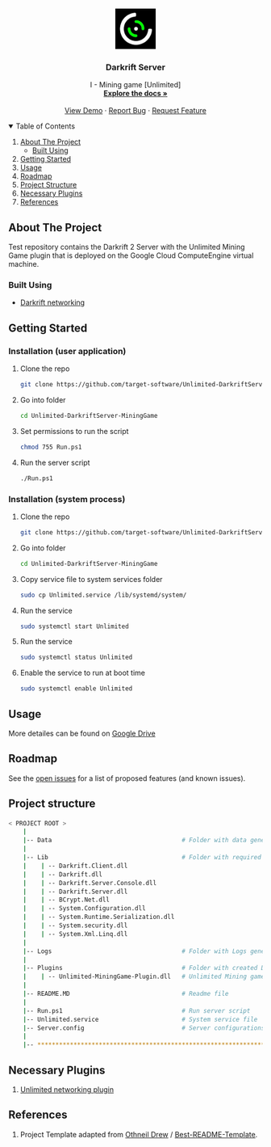<!-- PROJECT LOGO -->
<br />
<p align="center">
  <a href="https://github.com/target-software/Unlimited-DarkriftServer-MiningGame">
    <img src="Images/logo.png" alt="Logo" width="80" height="80">
  </a>

  <h3 align="center">Darkrift Server</h3>

  <p align="center">
    I - Mining game [Unlimited]
    <br />
    <a href="https://github.com/target-software/Unlimited-DarkriftServer-MiningGame"><strong>Explore the docs »</strong></a>
    <br />
    <br />
    <a href="https://github.com/target-software/Unlimited-DarkriftServer-MiningGame">View Demo</a>
    ·
    <a href="https://github.com/target-software/Unlimited-DarkriftServer-MiningGame/issues">Report Bug</a>
    ·
    <a href="https://github.com/target-software/Unlimited-DarkriftServer-MiningGame/issues">Request Feature</a>
  </p>
</p>


<!-- TABLE OF CONTENTS -->
<details open="open">
  <summary>Table of Contents</summary>
  <ol>
    <li>
      <a href="#about-the-project">About The Project</a>
      <ul>
        <li><a href="#built-with">Built Using</a></li>
      </ul>
    </li>
    <li>
      <a href="#getting-started">Getting Started</a>
    </li>
    <li><a href="#usage">Usage</a></li>
    <li><a href="#roadmap">Roadmap</a></li>
    <li><a href="#project-structure">Project Structure</a></li>
    <li><a href="#necessary-plugins">Necessary Plugins</a></li>
    <li><a href="#references">References</a></li>
  </ol>
</details>



<!-- ABOUT THE PROJECT -->
## About The Project

Test repository contains the Darkrift 2 Server with the Unlimited Mining Game plugin that is deployed on the Google Cloud ComputeEngine virtual machine.

### Built Using

* [Darkrift networking](https://www.darkriftnetworking.com/darkrift2)


<!-- GETTING STARTED -->
## Getting Started

### Installation (user application)

1. Clone the repo
   ```sh
   git clone https://github.com/target-software/Unlimited-DarkriftServer-MiningGame.git
   ```
2. Go into folder
    ```sh
   cd Unlimited-DarkriftServer-MiningGame
   ```
3. Set permissions to run the script
    ```sh
   chmod 755 Run.ps1
   ```
4. Run the server script
    ```sh
   ./Run.ps1
   ```

### Installation (system process)

1. Clone the repo
   ```sh
   git clone https://github.com/target-software/Unlimited-DarkriftServer-MiningGame.git
   ```
2. Go into folder
   ```sh
   cd Unlimited-DarkriftServer-MiningGame
   ```
3. Copy service file to system services folder
    ```sh
   sudo cp Unlimited.service /lib/systemd/system/
   ```
4. Run the service
    ```sh
   sudo systemctl start Unlimited
   ```
5. Run the service
    ```sh
   sudo systemctl status Unlimited
   ```
6. Enable the service to run at boot time
    ```sh
   sudo systemctl enable Unlimited
   ```

<!-- USAGE EXAMPLES -->
## Usage

More detailes can be found on [Google Drive](https://docs.google.com/document/d/1CHdDfEm5BDM8vAbeubNgLF-Et8YwMgCbreD4CC6dSfo/edit)


<!-- ROADMAP -->
## Roadmap

See the [open issues](https://github.com/target-software/Unlimited-DarkriftServer-MiningGame/issues) for a list of proposed features (and known issues).


<!-- CONTRIBUTING -->
## Project structure

```bash
< PROJECT ROOT >
    |
    |-- Data                                    # Folder with data generated by the server
    |
    |-- Lib                                     # Folder with required Libraries
    |    | -- Darkrift.Client.dll
    |    | -- Darkrift.dll
    |    | -- Darkrift.Server.Console.dll
    |    | -- Darkrift.Server.dll
    |    | -- BCrypt.Net.dll
    |    | -- System.Configuration.dll
    |    | -- System.Runtime.Serialization.dll
    |    | -- System.security.dll
    |    | -- System.Xml.Linq.dll
    |
    |-- Logs                                    # Folder with Logs generated by the server
    |
    |-- Plugins                                 # Folder with created Darkrift Plugins
    |    | -- Unlimited-MiningGame-Plugin.dll   # Unlimited Mining game server plugin       
    |
    |-- README.MD                               # Readme file
    |
    |-- Run.ps1                                 # Run server script
    |-- Unlimited.service                       # System service file
    |-- Server.config                           # Server configurations
    |
    |-- ************************************************************************
```


<!-- PLUGINS -->
## Necessary Plugins

1. [Unlimited networking plugin](https://github.com/target-software/Unlimited-NetworkingServer-MiningGame.git)


<!-- REFERENCES -->
## References

1. Project Template adapted from [Othneil Drew](https://github.com/othneildrew) / [Best-README-Template](https://github.com/othneildrew/Best-README-Template).
